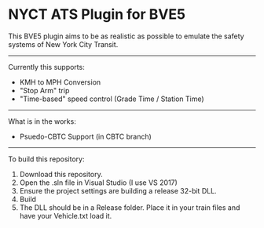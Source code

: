 # NYCT ATS Plugin for BVE5

This BVE5 plugin aims to be as realistic as possible to emulate the safety systems of New York City Transit.

---
Currently this supports:
 * KMH to MPH Conversion
 * "Stop Arm" trip
 * "Time-based" speed control (Grade Time / Station Time)
---
What is in the works:
 * Psuedo-CBTC Support (in CBTC branch)
---
To build this repository:
 1. Download this repository.
 2. Open the .sln file in Visual Studio (I use VS 2017)
 3. Ensure the project settings are building a release 32-bit DLL.
 4. Build
 5. The DLL should be in a Release folder. Place it in your train files and have your Vehicle.txt load it.
